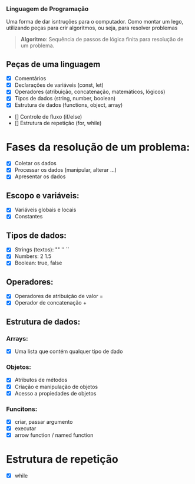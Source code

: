 ### Linguagem de Programação

Uma forma de dar isntruções para o computador.
Como montar um lego, utilizando peças para crir algoritmos, ou seja, para resolver problemas

>   **Algoritmo**: Sequência de passos de lógica finita para resolução de um problema.

## Peças de uma linguagem

- [x] Comentários
- [x] Declarações de variáveis (const, let)
- [x] Operadores (atribuição, concatenação, matemáticos, lógicos)
- [x] Tipos de dados (string, number, boolean)
- [x] Estrutura de dados (functions, object, array)
- [] Controle de fluxo (if/else)
- [] Estrutura de repetição (for, while)

# Fases da resolução de um problema:
- [x] Coletar os dados
- [x] Processar os dados (manipular, alterar ...)
- [x] Apresentar os dados

## Escopo e variáveis:
- [x] Variáveis globais e locais
- [x] Constantes

## Tipos de dados:
- [x] Strings (textos): "" '' ``
- [x] Numbers: 2 1.5
- [x] Boolean: true, false

## Operadores:
- [x] Operadores de atribuição de valor =
- [x] Operador de concatenação +

## Estrutura de dados:

### Arrays:
- [x] Uma lista que contém qualquer tipo de dado

### Objetos:
- [x] Atributos de métodos
- [x] Criação e manipulação de objetos
- [x] Acesso a propiedades de objetos

### Funcitons:

- [x] criar, passar argumento
- [x] executar
- [x] arrow function / named function

# Estrutura de repetição

- [x] while